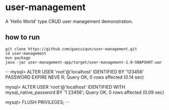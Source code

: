 # user-management
A 'Hello World' type CRUD user management demonstration.

## how to run

```
git clone https://github.com/gaocuiqun/user-management.git
cd user-management
mvn package
java -jar user-management-app/target/user-management-1.0-SNAPSHOT.war
```

···
mysql> ALTER USER 'root'@'localhost' IDENTIFIED BY '123456' PASSWORD EXPIRE NEVE
R;
Query OK, 0 rows affected (0.14 sec)

mysql> ALTER USER 'root'@'localhost' IDENTIFIED WITH mysql_native_password BY '1
23456';
Query OK, 0 rows affected (0.09 sec)

mysql> FLUSH PRIVILEGES;
···
